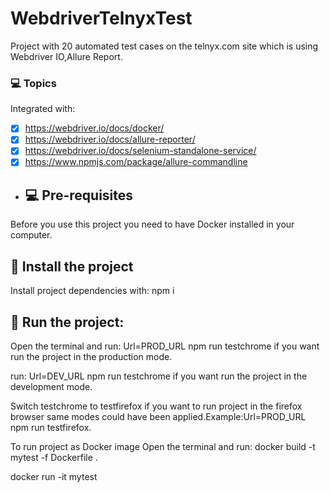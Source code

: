 # WebdriverTelnyxTest
Project with 20 automated test cases on the telnyx.com site which is using Webdriver IO,Allure Report.

### 💻 Topics

Integrated with:

- [x] https://webdriver.io/docs/docker/
- [x] https://webdriver.io/docs/allure-reporter/
- [x] https://webdriver.io/docs/selenium-standalone-service/
- [x] https://www.npmjs.com/package/allure-commandline

- ## 💻 Pre-requisites

Before you use this project you need to have Docker installed in your computer.

## 🚀 Install the project

Install project dependencies with: npm i

## 🚀 Run the project: 
Open the terminal and run: Url=PROD_URL npm run testchrome if you want run the project in the production mode.

run: Url=DEV_URL npm run testchrome if you want run the project in the development mode.

Switch testchrome to testfirefox if you want to run project in the firefox browser same modes could have been applied.Example:Url=PROD_URL npm run testfirefox.

To run project as Docker image Open the terminal and run:
docker build -t mytest -f Dockerfile .

docker run -it mytest
